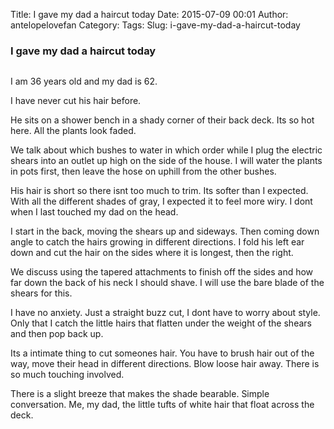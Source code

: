 Title: I gave my dad a haircut today
Date: 2015-07-09 00:01
Author: antelopelovefan
Category: 
Tags: 
Slug: i-gave-my-dad-a-haircut-today

### I gave my dad a haircut today

<img src="https://d262ilb51hltx0.cloudfront.net/max/960/1*p1mb-vpp44A6WQ-faoNmLg.jpeg" alt="" />

I am 36 years old and my dad is 62.

I have never cut his hair before.

He sits on a shower bench in a shady corner of their back deck. Its so hot here. All the plants look faded.

We talk about which bushes to water in which order while I plug the electric shears into an outlet up high on the side of the house. I will water the plants in pots first, then leave the hose on uphill from the other bushes.

His hair is short so there isnt too much to trim. Its softer than I expected. With all the different shades of gray, I expected it to feel more wiry. I dont when I last touched my dad on the head.

I start in the back, moving the shears up and sideways. Then coming down angle to catch the hairs growing in different directions. I fold his left ear down and cut the hair on the sides where it is longest, then the right.

We discuss using the tapered attachments to finish off the sides and how far down the back of his neck I should shave. I will use the bare blade of the shears for this.

I have no anxiety. Just a straight buzz cut, I dont have to worry about style. Only that I catch the little hairs that flatten under the weight of the shears and then pop back up.

Its a intimate thing to cut someones hair. You have to brush hair out of the way, move their head in different directions. Blow loose hair away. There is so much touching involved.

There is a slight breeze that makes the shade bearable. Simple conversation. Me, my dad, the little tufts of white hair that float across the deck.


